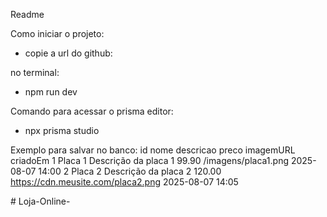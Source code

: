 Readme 

Como iniciar o projeto: 

- copie a url do github: 

no terminal: 

- npm run dev




Comando para acessar o prisma editor:

- npx prisma studio  

Exemplo para salvar no banco:
id	nome	descricao	preco	imagemURL	criadoEm
1	Placa 1	Descrição da placa 1	99.90	/imagens/placa1.png	2025-08-07 14:00
2	Placa 2	Descrição da placa 2	120.00	https://cdn.meusite.com/placa2.png	2025-08-07 14:05

#   L o j a - O n l i n e -  
 